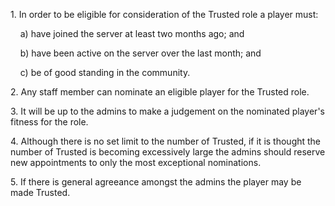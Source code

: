 1\. In order to be eligible for consideration of the Trusted role a player must:

&nbsp;&nbsp;&nbsp;&nbsp;a) have joined the server at least two months ago; and

&nbsp;&nbsp;&nbsp;&nbsp;b) have been active on the server over the last month; and

&nbsp;&nbsp;&nbsp;&nbsp;c) be of good standing in the community.

2\. Any staff member can nominate an eligible player for the Trusted role.

3\. It will be up to the admins to make a judgement on the nominated player's fitness for the role.

4\. Although there is no set limit to the number of Trusted, if it is thought the number of Trusted is becoming excessively large the admins should reserve new appointments to only the most exceptional nominations.

5\. If there is general agreeance amongst the admins the player may be made Trusted.
